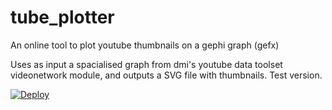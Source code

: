# tube_plotter

An online tool to plot youtube thumbnails on a gephi graph (gefx)

Uses as input a spacialised graph from dmi's youtube data toolset videonetwork module, and outputs a SVG file with thumbnails. Test version.

[![Deploy](https://www.herokucdn.com/deploy/button.svg)](https://heroku.com/deploy?template=https://github.com/danielfeloiola/tube_plotter)
